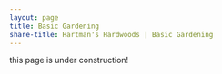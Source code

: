 ```yaml
---
layout: page
title: Basic Gardening
share-title: Hartman's Hardwoods | Basic Gardening
---
```


this page is under construction!
